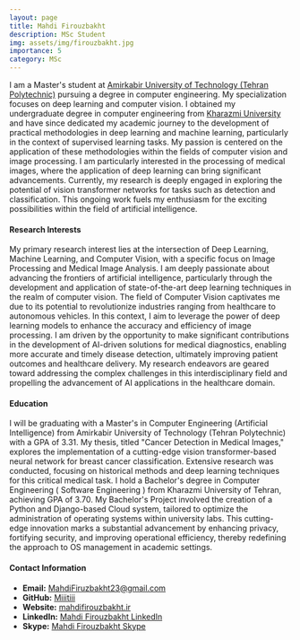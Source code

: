 ```yaml
---
layout: page
title: Mahdi Firouzbakht
description: MSc Student
img: assets/img/firouzbakht.jpg
importance: 5
category: MSc
---
```


I am a Master's student at [Amirkabir University of Technology (Tehran Polytechnic)](https://aut.ac.ir/en) pursuing a degree in computer engineering. My specialization focuses on deep learning and computer vision. I obtained my undergraduate degree in computer engineering from [Kharazmi University](http://www.khu.ac.ir/en/) and have since dedicated my academic journey to the development of practical methodologies in deep learning and machine learning, particularly in the context of supervised learning tasks.
My passion is centered on the application of these methodologies within the fields of computer vision and image processing. I am particularly interested in the processing of medical images, where the application of deep learning can bring significant advancements. Currently, my research is deeply engaged in exploring the potential of vision transformer networks for tasks such as detection and classification. This ongoing work fuels my enthusiasm for the exciting possibilities within the field of artificial intelligence.

#### Research Interests
My primary research interest lies at the intersection of Deep Learning, Machine Learning, and Computer Vision, with a specific focus on Image Processing and Medical Image Analysis. I am deeply passionate about advancing the frontiers of artificial intelligence, particularly through the development and application of state-of-the-art deep learning techniques in the realm of computer vision. The field of Computer Vision captivates me due to its potential to revolutionize industries ranging from healthcare to autonomous vehicles. In this context, I aim to leverage the power of deep learning models to enhance the accuracy and efficiency of image processing. I am driven by the opportunity to make significant contributions in the development of AI-driven solutions for medical diagnostics, enabling more accurate and timely disease detection, ultimately improving patient outcomes and healthcare delivery. My research endeavors are geared toward addressing the complex challenges in this interdisciplinary field and propelling the advancement of AI applications in the healthcare domain.

#### Education
I will be graduating with a Master's in Computer Engineering (Artificial Intelligence) from Amirkabir University of Technology (Tehran Polytechnic) with a GPA of 3.31. My thesis, titled "Cancer Detection in Medical Images," explores the implementation of a cutting-edge vision transformer-based neural network for breast cancer classification. Extensive research was conducted, focusing on historical methods and deep learning techniques for this critical medical task. I hold a Bachelor's degree in Computer Engineering ( Software Engineering ) from Kharazmi University of Tehran, achieving GPA of 3.70. My Bachelor's Project involved the creation of a Python and Django-based Cloud system, tailored to optimize the administration of operating systems within university labs. This cutting-edge innovation marks a substantial advancement by enhancing privacy, fortifying security, and improving operational efficiency, thereby redefining the approach to OS management in academic settings.

#### Contact Information

- **Email:** [MahdiFiruzbakht23@gmail.com](mailto:MahdiFiruzbakht23@gmail.com)
- **GitHub:** [Miiitiii](https://github.com/Miiitiii)
- **Website:** [mahdifirouzbakht.ir](https://mahdifirouzbakht.ir)
- **LinkedIn:** [Mahdi Firouzbakht LinkedIn](https://www.linkedin.com/in/mahdi-firouzbakht-a3b553162/)
- **Skype:** [Mahdi Firouzbakht Skype](https://join.skype.com/invite/sWo91HHhnied)

